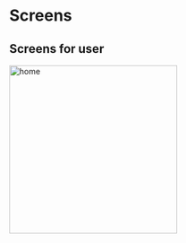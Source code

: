 # Screens

## Screens for user 

<img src="https://github.com/hoangnv09/icream-store-web/assets/163985211/8b55efa6-025f-4212-b454-4c28c5eacdcd" height="300em" alt="home" title="home">
